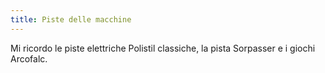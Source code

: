 ```yaml
---
title: Piste delle macchine
---
```

Mi ricordo le piste elettriche Polistil classiche, la pista Sorpasser e i giochi Arcofalc.